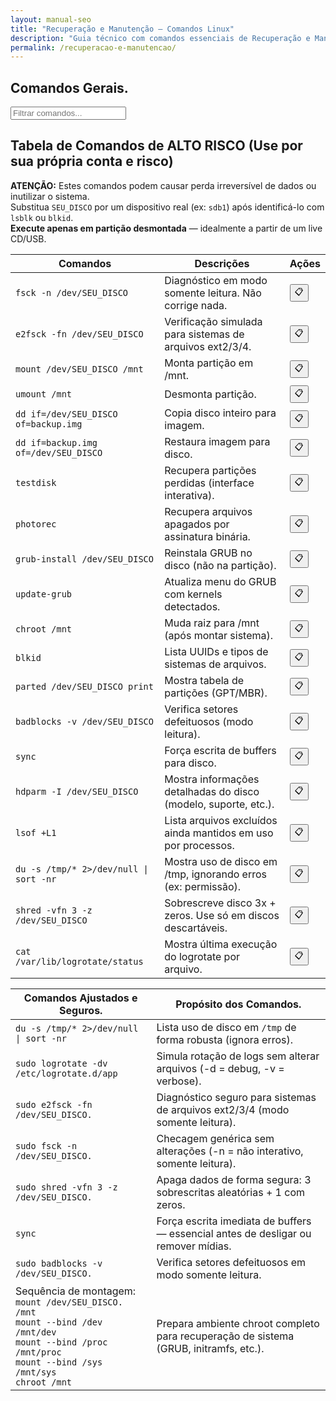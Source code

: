 ```yaml
---
layout: manual-seo
title: "Recuperação e Manutenção — Comandos Linux"
description: "Guia técnico com comandos essenciais de Recuperação e Manutenção. Copie, cole e use direto no terminal. Organizado por recuperação e manutenção."
permalink: /recuperacao-e-manutencao/
---
```



<section>



<h2>Comandos Gerais.</h2>



<input type="text" oninput="filtrarLinhas(this.value)" placeholder="Filtrar comandos...">
<script>
function filtrarLinhas(termo) {
  const linhas = document.querySelectorAll('tbody tr');
  linhas.forEach(linha => {
    linha.style.display = linha.textContent.toLowerCase().includes(termo.toLowerCase()) ? '' : 'none';
  });
}
</script>

<h2>Tabela de Comandos de ALTO RISCO (Use por sua própria conta e risco)</h2>
<p><strong>ATENÇÃO:</strong> Estes comandos podem causar perda irreversível de dados ou inutilizar o sistema.<br>
Substitua <code>SEU_DISCO</code> por um dispositivo real (ex: <code>sdb1</code>) após identificá-lo com <code>lsblk</code> ou <code>blkid</code>.<br>
<strong>Execute apenas em partição desmontada</strong> — idealmente a partir de um live CD/USB.</p>

<div class="table-container">
  <table class="evergreen-table">
    <thead>
      <tr>
        <th>Comandos</th>
        <th>Descrições</th>
        <th>Ações</th>
      </tr>
    </thead>
    <tbody>
      <tr>
        <td data-label="Comando"><code>fsck -n /dev/SEU_DISCO</code></td>
        <td data-label="Descrição">Diagnóstico em modo somente leitura. Não corrige nada.</td>
        <td data-label="Ação"><button class="copy-btn" data-command="fsck -n /dev/SEU_DISCO">📋</button></td>
      </tr>
      <tr>
        <td data-label="Comando"><code>e2fsck -fn /dev/SEU_DISCO</code></td>
        <td data-label="Descrição">Verificação simulada para sistemas de arquivos ext2/3/4.</td>
        <td data-label="Ação"><button class="copy-btn" data-command="e2fsck -fn /dev/SEU_DISCO">📋</button></td>
      </tr>
      <tr>
        <td data-label="Comando"><code>mount /dev/SEU_DISCO /mnt</code></td>
        <td data-label="Descrição">Monta partição em /mnt.</td>
        <td data-label="Ação"><button class="copy-btn" data-command="mount /dev/SEU_DISCO /mnt">📋</button></td>
      </tr>
      <tr>
        <td data-label="Comando"><code>umount /mnt</code></td>
        <td data-label="Descrição">Desmonta partição.</td>
        <td data-label="Ação"><button class="copy-btn" data-command="umount /mnt">📋</button></td>
      </tr>
      <tr>
        <td data-label="Comando"><code>dd if=/dev/SEU_DISCO of=backup.img</code></td>
        <td data-label="Descrição">Copia disco inteiro para imagem.</td>
        <td data-label="Ação"><button class="copy-btn" data-command="dd if=/dev/SEU_DISCO of=backup.img">📋</button></td>
      </tr>
      <tr>
        <td data-label="Comando"><code>dd if=backup.img of=/dev/SEU_DISCO</code></td>
        <td data-label="Descrição">Restaura imagem para disco.</td>
        <td data-label="Ação"><button class="copy-btn" data-command="dd if=backup.img of=/dev/SEU_DISCO">📋</button></td>
      </tr>
      <tr>
        <td data-label="Comando"><code>testdisk</code></td>
        <td data-label="Descrição">Recupera partições perdidas (interface interativa).</td>
        <td data-label="Ação"><button class="copy-btn" data-command="testdisk">📋</button></td>
      </tr>
      <tr>
        <td data-label="Comando"><code>photorec</code></td>
        <td data-label="Descrição">Recupera arquivos apagados por assinatura binária.</td>
        <td data-label="Ação"><button class="copy-btn" data-command="photorec">📋</button></td>
      </tr>
      <tr>
        <td data-label="Comando"><code>grub-install /dev/SEU_DISCO</code></td>
        <td data-label="Descrição">Reinstala GRUB no disco (não na partição).</td>
        <td data-label="Ação"><button class="copy-btn" data-command="grub-install /dev/SEU_DISCO">📋</button></td>
      </tr>
      <tr>
        <td data-label="Comando"><code>update-grub</code></td>
        <td data-label="Descrição">Atualiza menu do GRUB com kernels detectados.</td>
        <td data-label="Ação"><button class="copy-btn" data-command="update-grub">📋</button></td>
      </tr>
      <tr>
        <td data-label="Comando"><code>chroot /mnt</code></td>
        <td data-label="Descrição">Muda raiz para /mnt (após montar sistema).</td>
        <td data-label="Ação"><button class="copy-btn" data-command="chroot /mnt">📋</button></td>
      </tr>
      <tr>
        <td data-label="Comando"><code>blkid</code></td>
        <td data-label="Descrição">Lista UUIDs e tipos de sistemas de arquivos.</td>
        <td data-label="Ação"><button class="copy-btn" data-command="blkid">📋</button></td>
      </tr>
      <tr>
        <td data-label="Comando"><code>parted /dev/SEU_DISCO print</code></td>
        <td data-label="Descrição">Mostra tabela de partições (GPT/MBR).</td>
        <td data-label="Ação"><button class="copy-btn" data-command="parted /dev/SEU_DISCO print">📋</button></td>
      </tr>
      <tr>
        <td data-label="Comando"><code>badblocks -v /dev/SEU_DISCO</code></td>
        <td data-label="Descrição">Verifica setores defeituosos (modo leitura).</td>
        <td data-label="Ação"><button class="copy-btn" data-command="badblocks -v /dev/SEU_DISCO">📋</button></td>
      </tr>
      <tr>
        <td data-label="Comando"><code>sync</code></td>
        <td data-label="Descrição">Força escrita de buffers para disco.</td>
        <td data-label="Ação"><button class="copy-btn" data-command="sync">📋</button></td>
      </tr>
      <tr>
        <td data-label="Comando"><code>hdparm -I /dev/SEU_DISCO</code></td>
        <td data-label="Descrição">Mostra informações detalhadas do disco (modelo, suporte, etc.).</td>
        <td data-label="Ação"><button class="copy-btn" data-command="hdparm -I /dev/SEU_DISCO">📋</button></td>
      </tr>
      <tr>
        <td data-label="Comando"><code>lsof +L1</code></td>
        <td data-label="Descrição">Lista arquivos excluídos ainda mantidos em uso por processos.</td>
        <td data-label="Ação"><button class="copy-btn" data-command="lsof +L1">📋</button></td>
      </tr>
      <tr>
        <td data-label="Comando"><code>du -s /tmp/* 2>/dev/null | sort -nr</code></td>
        <td data-label="Descrição">Mostra uso de disco em /tmp, ignorando erros (ex: permissão).</td>
        <td data-label="Ação"><button class="copy-btn" data-command="du -s /tmp/* 2>/dev/null | sort -nr">📋</button></td>
      </tr>
      <tr>
        <td data-label="Comando"><code>shred -vfn 3 -z /dev/SEU_DISCO</code></td>
        <td data-label="Descrição">Sobrescreve disco 3x + zeros. Use só em discos descartáveis.</td>
        <td data-label="Ação"><button class="copy-btn" data-command="shred -vfn 3 -z /dev/SEU_DISCO">📋</button></td>
      </tr>
      <tr>
        <td data-label="Comando"><code>cat /var/lib/logrotate/status</code></td>
        <td data-label="Descrição">Mostra última execução do logrotate por arquivo.</td>
        <td data-label="Ação"><button class="copy-btn" data-command="cat /var/lib/logrotate/status">📋</button></td>
      </tr>
    </tbody>
  </table>
</div>



<div class="table-container">
  <table class="evergreen-table">
    <thead>
      <tr>
        <th>Comandos Ajustados e Seguros.</th>
        <th>Propósito dos Comandos.</th>
      </tr>
    </thead>
    <tbody>
      <tr>
        <td data-label="Comando Ajustado e Seguro"><code>du -s /tmp/* 2>/dev/null | sort -nr</code></td>
        <td data-label="Propósito do Comando">Lista uso de disco em <code>/tmp</code> de forma robusta (ignora erros).</td>
      </tr>
      <tr>
        <td data-label="Comando Ajustado e Seguro"><code>sudo logrotate -dv /etc/logrotate.d/app</code></td>
        <td data-label="Propósito do Comando">Simula rotação de logs sem alterar arquivos (-d = debug, -v = verbose).</td>
      </tr>
      <tr>
        <td data-label="Comando Ajustado e Seguro"><code>sudo e2fsck -fn /dev/SEU_DISCO.</code></td>
        <td data-label="Propósito do Comando">Diagnóstico seguro para sistemas de arquivos ext2/3/4 (modo somente leitura).</td>
      </tr>
      <tr>
        <td data-label="Comando Ajustado e Seguro"><code>sudo fsck -n /dev/SEU_DISCO.</code></td>
        <td data-label="Propósito do Comando">Checagem genérica sem alterações (-n = não interativo, somente leitura).</td>
      </tr>
      <tr>
        <td data-label="Comando Ajustado e Seguro"><code>sudo shred -vfn 3 -z /dev/SEU_DISCO.</code></td>
        <td data-label="Propósito do Comando">Apaga dados de forma segura: 3 sobrescritas aleatórias + 1 com zeros.</td>
      </tr>
      <tr>
        <td data-label="Comando Ajustado e Seguro"><code>sync</code></td>
        <td data-label="Propósito do Comando">Força escrita imediata de buffers — essencial antes de desligar ou remover mídias.</td>
      </tr>
      <tr>
        <td data-label="Comando Ajustado e Seguro"><code>sudo badblocks -v /dev/SEU_DISCO.</code></td>
        <td data-label="Propósito do Comando">Verifica setores defeituosos em modo somente leitura.</td>
      </tr>
      <tr>
        <td data-label="Comando Ajustado e Seguro">Sequência de montagem:<br><code>mount /dev/SEU_DISCO. /mnt</code><br><code>mount --bind /dev /mnt/dev</code><br><code>mount --bind /proc /mnt/proc</code><br><code>mount --bind /sys /mnt/sys</code><br><code>chroot /mnt</code></td>
        <td data-label="Propósito do Comando">Prepara ambiente chroot completo para recuperação de sistema (GRUB, initramfs, etc.).</td>
      </tr>
    </tbody>
  </table>
</div>

